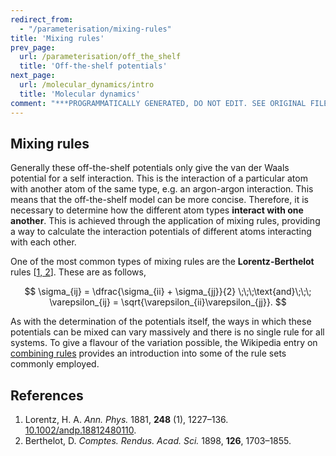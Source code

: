 ```yaml
---
redirect_from:
  - "/parameterisation/mixing-rules"
title: 'Mixing rules'
prev_page:
  url: /parameterisation/off_the_shelf
  title: 'Off-the-shelf potentials'
next_page:
  url: /molecular_dynamics/intro
  title: 'Molecular dynamics'
comment: "***PROGRAMMATICALLY GENERATED, DO NOT EDIT. SEE ORIGINAL FILES IN /content***"
---
```

## Mixing rules

Generally these off-the-shelf potentials only give the van der Waals potential for a self interaction.
This is the interaction of a particular atom with another atom of the same type, e.g. an argon-argon interaction.
This means that the off-the-shelf model can be more concise.
Therefore, it is necessary to determine how the different atom types **interact with one another**.
This is achieved through the application of mixing rules, providing a way to calculate the interaction potentials of different atoms interacting with each other.

One of the most common types of mixing rules are the **Lorentz-Berthelot** rules [[1, 2](#references)].
These are as follows,

$$ \sigma_{ij} = \dfrac{\sigma_{ii} + \sigma_{jj}}{2} \;\;\;\text{and}\;\;\; \varepsilon_{ij} = \sqrt{\varepsilon_{ii}\varepsilon_{jj}}. $$

As with the determination of the potentials itself, the ways in which these potentials can be mixed can vary massively and there is no single rule for all systems.
To give a flavour of the variation possible, the Wikipedia entry on [combining rules](https://en.wikipedia.org/wiki/Combining_rules) provides an introduction into some of the rule sets commonly employed.

## References

1. Lorentz, H. A. *Ann. Phys.* 1881, **248** (1), 1227–136. [10.1002/andp.18812480110](https://doi.org/10.1002/andp.18812480110).
2. Berthelot, D. *Comptes. Rendus. Acad. Sci.* 1898, **126**, 1703–1855.
